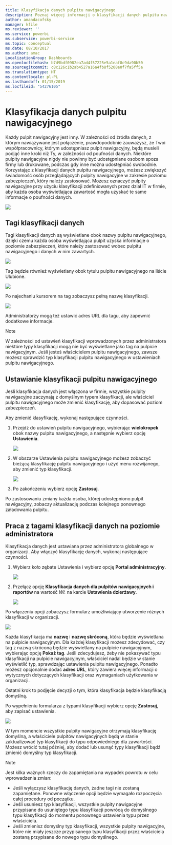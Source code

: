 ```yaml
---
title: Klasyfikacja danych pulpitu nawigacyjnego
description: Poznaj więcej informacji o klasyfikacji danych pulpitu nawigacyjnego, w tym o sposobie konfigurowania klasyfikacji przez administratora oraz możliwości zmiany klasyfikacji przez właścicieli pulpitu nawigacyjnego.
author: amandacofsky
manager: kfile
ms.reviewer: ''
ms.service: powerbi
ms.subservice: powerbi-service
ms.topic: conceptual
ms.date: 08/10/2017
ms.author: amac
LocalizationGroup: Dashboards
ms.openlocfilehash: b7d9bdf0982ea7ad4f57225e5a1eaf8c9da90b50
ms.sourcegitcommit: c8c126c1b2ab4527a16a4fb8f5208e0f7fa5ff5a
ms.translationtype: HT
ms.contentlocale: pl-PL
ms.lasthandoff: 01/15/2019
ms.locfileid: "54276105"
---
```

# <a name="dashboard-data-classification"></a>Klasyfikacja danych pulpitu nawigacyjnego
Każdy pulpit nawigacyjny jest inny. W zależności od źródła danych, z którym nawiązywane jest połączenie, prawdopodobnie zauważysz, że Twoi współpracownicy, którym udostępniasz pulpit nawigacyjny, będą musieli podjąć inne kroki niż Ty, w zależności od poufności danych. Niektóre pulpity nawigacyjne nigdy nie powinny być udostępniane osobom spoza firmy lub drukowane, podczas gdy inne można udostępniać swobodnie. Korzystając z klasyfikacji danych pulpitu nawigacyjnego, możesz zwiększyć świadomość osób przeglądających pulpity nawigacyjne w zakresie poziomu zabezpieczeń, który należy zastosować. Możesz oznaczyć pulpity nawigacyjne przy użyciu klasyfikacji zdefiniowanych przez dział IT w firmie, aby każda osoba wyświetlająca zawartość mogła uzyskać te same informacje o poufności danych.

![](media/service-data-classification/dashboard_tagged_as_hbi.png)

## <a name="data-classification-tags"></a>Tagi klasyfikacji danych
Tagi klasyfikacji danych są wyświetlane obok nazwy pulpitu nawigacyjnego, dzięki czemu każda osoba wyświetlająca pulpit uzyska informacje o poziomie zabezpieczeń, które należy zastosować wobec pulpitu nawigacyjnego i danych w nim zawartych.

![](media/service-data-classification/tag_next_to_title.png)

Tag będzie również wyświetlany obok tytułu pulpitu nawigacyjnego na liście Ulubione.

![](media/service-data-classification/tag_on_dashboard_tile.png)

Po najechaniu kursorem na tag zobaczysz pełną nazwę klasyfikacji.

![](media/service-data-classification/tag_tooltip.png)

Administratorzy mogą też ustawić adres URL dla tagu, aby zapewnić dodatkowe informacje.

> [!NOTE]
> W zależności od ustawień klasyfikacji wprowadzonych przez administratora niektóre typy klasyfikacji mogą nie być wyświetlane jako tag na pulpicie nawigacyjnym. Jeśli jesteś właścicielem pulpitu nawigacyjnego, zawsze możesz sprawdzić typ klasyfikacji pulpitu nawigacyjnego w ustawieniach pulpitu nawigacyjnego.
> 
> 

## <a name="setting-a-dashboards-classification"></a>Ustawianie klasyfikacji pulpitu nawigacyjnego
Jeśli klasyfikacja danych jest włączona w firmie, wszystkie pulpity nawigacyjne zaczynają z domyślnym typem klasyfikacji, ale właściciel pulpitu nawigacyjnego może zmienić klasyfikację, aby dopasować poziom zabezpieczeń.

Aby zmienić klasyfikację, wykonaj następujące czynności.

1. Przejdź do ustawień pulpitu nawigacyjnego, wybierając **wielokropek** obok nazwy pulpitu nawigacyjnego, a następnie wybierz opcję **Ustawienia**.
   
    ![](media/service-data-classification/dashboard_settings.png)
2. W obszarze Ustawienia pulpitu nawigacyjnego możesz zobaczyć bieżącą klasyfikację pulpitu nawigacyjnego i użyć menu rozwijanego, aby zmienić typ klasyfikacji.
   
    ![](media/service-data-classification/classification_setting_dropdown.png)
3. Po zakończeniu wybierz opcję **Zastosuj**.

Po zastosowaniu zmiany każda osoba, której udostępniono pulpit nawigacyjny, zobaczy aktualizację podczas kolejnego ponownego załadowania pulpitu.

## <a name="working-with-data-classification-tags-as-an-admin"></a>Praca z tagami klasyfikacji danych na poziomie administratora
Klasyfikacja danych jest ustawiana przez administratora globalnego w organizacji. Aby włączyć klasyfikację danych, wykonaj następujące czynności.

1. Wybierz koło zębate Ustawienia i wybierz opcję **Portal administracyjny**.
   
    ![](media/service-data-classification/admin_portal_in_settings.png)
2. Przełącz opcję **Klasyfikacja danych dla pulpitów nawigacyjnych i raportów** na wartość *Wł.* na karcie **Ustawienia dzierżawy**.
   
    ![](media/service-data-classification/data_classification_switch_location.png)

Po włączeniu opcji zobaczysz formularz umożliwiający utworzenie różnych klasyfikacji w organizacji.

![](media/service-data-classification/blank_classification_form.png)

Każda klasyfikacja ma **nazwę** i **nazwę skróconą**, która będzie wyświetlana na pulpicie nawigacyjnym. Dla każdej klasyfikacji możesz zdecydować, czy tag z nazwą skróconą będzie wyświetlany na pulpicie nawigacyjnym, wybierając opcję **Pokaż tag**. Jeśli zdecydujesz, żeby nie pokazywać typu klasyfikacji na pulpicie nawigacyjnym, właściciel nadal będzie w stanie wyświetlić typ, sprawdzając ustawienia pulpitu nawigacyjnego. Ponadto możesz opcjonalnie dodać **adres URL**, który zawiera więcej informacji o wytycznych dotyczących klasyfikacji oraz wymaganiach użytkowania w organizacji.  

Ostatni krok to podjęcie decyzji o tym, która klasyfikacja będzie klasyfikacją domyślną.  

Po wypełnieniu formularza z typami klasyfikacji wybierz opcję **Zastosuj**, aby zapisać ustawienia.

![](media/service-data-classification/filled_in_classification_form.png)

W tym momencie wszystkie pulpity nawigacyjne otrzymają klasyfikację domyślną, a właściciele pulpitów nawigacyjnych będą w stanie zaktualizować typ klasyfikacji do typu odpowiedniego dla zawartości. Możesz wrócić tutaj później, aby dodać lub usunąć typy klasyfikacji bądź zmienić domyślny typ klasyfikacji.  

> [!NOTE]
> Jest kilka ważnych rzeczy do zapamiętania na wypadek powrotu w celu wprowadzenia zmian:
> 
> * Jeśli wyłączysz klasyfikację danych, żadne tagi nie zostaną zapamiętane. Ponowne włączenie opcji będzie wymagało rozpoczęcia całej procedury od początku.  
> * Jeśli usuniesz typ klasyfikacji, wszystkie pulpity nawigacyjne przypisane do usuniętego typu klasyfikacji powrócą do domyślnego typu klasyfikacji do momentu ponownego ustawienia typu przez właściciela.  
> * Jeśli zmienisz domyślny typ klasyfikacji, wszystkie pulpity nawigacyjne, które nie miały jeszcze przypisanego typu klasyfikacji przez właściciela zostaną przypisane do nowego typu domyślnego.
> 
> 

